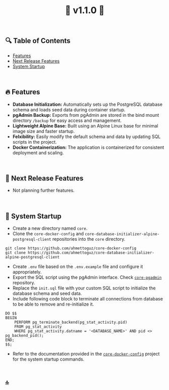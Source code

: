 <h1 id="top" align="center">🚢 v1.1.0 🚢</h1>

<br>

## 🔍 Table of Contents

- [Features](#features)
- [Next Release Features](#next-release-features)
- [System Startup](#system-startup)

<br/>

<h2 id="features">🔥 Features</h2>

+ **Database Initialization:** Automatically sets up the PostgreSQL database schema and loads seed data during container startup.
+ **pgAdmin Backup:** Exports from pgAdmin are stored in the bind mount directory `/backup` for easy access and management.
+ **Lightweight Alpine Base:** Built using an Alpine Linux base for minimal image size and faster startup.
+ **Felxibility:** Easily modify the default schema and data by updating SQL scripts in the project.
+ **Docker Containerization:** The application is containerized for consistent deployment and scaling.

<br/>

<h2 id="next-release-features">🚧 Next Release Features</h2>

- Not planning further features.

<br/>

<h2 id="system-startup">🚀 System Startup</h2> 

* Create a new directory named `core`.
* Clone the `core-docker-config` and `core-database-initializer-alpine-postgresql-client` repositories into the `core` directory.
```
git clone https://github.com/ahmettoguz/core-docker-config
git clone https://github.com/ahmettoguz/core-database-initializer-alpine-postgresql-client
```
- Create `.env` file based on the `.env.example` file and configure it appropriately.
- Export the SQL script using the pgAdmin interface. Check [`core-pgadmin`](https://github.com/ahmettoguz/core-pgadmin) repository.
- Replace the `init.sql` file with your custom SQL script to initialize the database schema and seed data.
- Include following code block to terminate all connections from database to be able to remove and re-initialize it.

```
DO $$ 
BEGIN
    PERFORM pg_terminate_backend(pg_stat_activity.pid)
    FROM pg_stat_activity
    WHERE pg_stat_activity.datname = '<DATABASE_NAME>' AND pid <> pg_backend_pid();
END;
$$;
```

- Refer to the documentation provided in the [`core-docker-config`](https://github.com/ahmettoguz/core-docker-config) project for the system startup commands.

<br/>

### [🔝](#top)
